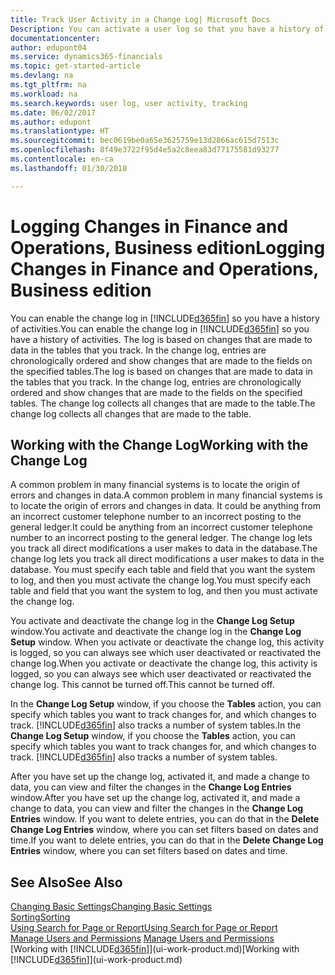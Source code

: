 ```yaml
---
title: Track User Activity in a Change Log| Microsoft Docs
Description: You can activate a user log so that you have a history of any changes made to data in tracked tables.
documentationcenter: 
author: edupont04
ms.service: dynamics365-financials
ms.topic: get-started-article
ms.devlang: na
ms.tgt_pltfrm: na
ms.workload: na
ms.search.keywords: user log, user activity, tracking
ms.date: 06/02/2017
ms.author: edupont
ms.translationtype: HT
ms.sourcegitcommit: bec0619be0a65e3625759e13d2866ac615d7513c
ms.openlocfilehash: 8f49e3722f95d4e5a2c8eea83d77175581d93277
ms.contentlocale: en-ca
ms.lasthandoff: 01/30/2018

---
```

# <a name="logging-changes-in-finance-and-operations-business-edition"></a><span data-ttu-id="60fb3-102">Logging Changes in Finance and Operations, Business edition</span><span class="sxs-lookup"><span data-stu-id="60fb3-102">Logging Changes in Finance and Operations, Business edition</span></span> 
<span data-ttu-id="60fb3-103">You can enable the change log in [!INCLUDE[d365fin](includes/d365fin_md.md)] so you have a history of activities.</span><span class="sxs-lookup"><span data-stu-id="60fb3-103">You can enable the change log in [!INCLUDE[d365fin](includes/d365fin_md.md)] so you have a history of activities.</span></span> <span data-ttu-id="60fb3-104">The log is based on changes that are made to data in the tables that you track. In the change log, entries are chronologically ordered and show changes that are made to the fields on the specified tables.</span><span class="sxs-lookup"><span data-stu-id="60fb3-104">The log is based on changes that are made to data in the tables that you track. In the change log, entries are chronologically ordered and show changes that are made to the fields on the specified tables.</span></span> <span data-ttu-id="60fb3-105">The change log collects all changes that are made to the table.</span><span class="sxs-lookup"><span data-stu-id="60fb3-105">The change log collects all changes that are made to the table.</span></span>  

## <a name="working-with-the-change-log"></a><span data-ttu-id="60fb3-106">Working with the Change Log</span><span class="sxs-lookup"><span data-stu-id="60fb3-106">Working with the Change Log</span></span>
<span data-ttu-id="60fb3-107">A common problem in many financial systems is to locate the origin of errors and changes in data.</span><span class="sxs-lookup"><span data-stu-id="60fb3-107">A common problem in many financial systems is to locate the origin of errors and changes in data.</span></span> <span data-ttu-id="60fb3-108">It could be anything from an incorrect customer telephone number to an incorrect posting to the general ledger.</span><span class="sxs-lookup"><span data-stu-id="60fb3-108">It could be anything from an incorrect customer telephone number to an incorrect posting to the general ledger.</span></span> <span data-ttu-id="60fb3-109">The change log lets you track all direct modifications a user makes to data in the database.</span><span class="sxs-lookup"><span data-stu-id="60fb3-109">The change log lets you track all direct modifications a user makes to data in the database.</span></span> <span data-ttu-id="60fb3-110">You must specify each table and field that you want the system to log, and then you must activate the change log.</span><span class="sxs-lookup"><span data-stu-id="60fb3-110">You must specify each table and field that you want the system to log, and then you must activate the change log.</span></span>  

<span data-ttu-id="60fb3-111">You activate and deactivate the change log in the **Change Log Setup** window.</span><span class="sxs-lookup"><span data-stu-id="60fb3-111">You activate and deactivate the change log in the **Change Log Setup** window.</span></span> <span data-ttu-id="60fb3-112">When you activate or deactivate the change log, this activity is logged, so you can always see which user deactivated or reactivated the change log.</span><span class="sxs-lookup"><span data-stu-id="60fb3-112">When you activate or deactivate the change log, this activity is logged, so you can always see which user deactivated or reactivated the change log.</span></span> <span data-ttu-id="60fb3-113">This cannot be turned off.</span><span class="sxs-lookup"><span data-stu-id="60fb3-113">This cannot be turned off.</span></span>  

<span data-ttu-id="60fb3-114">In the **Change Log Setup** window, if you choose the **Tables** action, you can specify which tables you want to track changes for, and which changes to track. [!INCLUDE[d365fin](includes/d365fin_md.md)] also tracks a number of system tables.</span><span class="sxs-lookup"><span data-stu-id="60fb3-114">In the **Change Log Setup** window, if you choose the **Tables** action, you can specify which tables you want to track changes for, and which changes to track. [!INCLUDE[d365fin](includes/d365fin_md.md)] also tracks a number of system tables.</span></span>

<span data-ttu-id="60fb3-115">After you have set up the change log, activated it, and made a change to data, you can view and filter the changes in the **Change Log Entries** window.</span><span class="sxs-lookup"><span data-stu-id="60fb3-115">After you have set up the change log, activated it, and made a change to data, you can view and filter the changes in the **Change Log Entries** window.</span></span> <span data-ttu-id="60fb3-116">If you want to delete entries, you can do that in the **Delete Change Log Entries** window, where you can set filters based on dates and time.</span><span class="sxs-lookup"><span data-stu-id="60fb3-116">If you want to delete entries, you can do that in the **Delete Change Log Entries** window, where you can set filters based on dates and time.</span></span>  

## <a name="see-also"></a><span data-ttu-id="60fb3-117">See Also</span><span class="sxs-lookup"><span data-stu-id="60fb3-117">See Also</span></span>
[<span data-ttu-id="60fb3-118">Changing Basic Settings</span><span class="sxs-lookup"><span data-stu-id="60fb3-118">Changing Basic Settings</span></span>](ui-change-basic-settings.md)  
[<span data-ttu-id="60fb3-119">Sorting</span><span class="sxs-lookup"><span data-stu-id="60fb3-119">Sorting</span></span>](ui-sorting.md)  
[<span data-ttu-id="60fb3-120">Using Search for Page or Report</span><span class="sxs-lookup"><span data-stu-id="60fb3-120">Using Search for Page or Report</span></span>](ui-search.md)  
<span data-ttu-id="60fb3-121">[Manage Users and Permissions](ui-how-users-permissions.md)  </span><span class="sxs-lookup"><span data-stu-id="60fb3-121">[Manage Users and Permissions](ui-how-users-permissions.md)  </span></span>  
<span data-ttu-id="60fb3-122">[Working with [!INCLUDE[d365fin](includes/d365fin_md.md)]](ui-work-product.md)</span><span class="sxs-lookup"><span data-stu-id="60fb3-122">[Working with [!INCLUDE[d365fin](includes/d365fin_md.md)]](ui-work-product.md)</span></span>  

